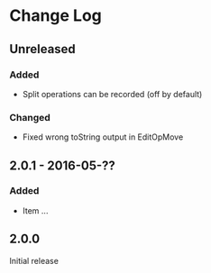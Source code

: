 # Change Log

## Unreleased
### Added
- Split operations can be recorded (off by default)

### Changed
- Fixed wrong toString output in EditOpMove

## 2.0.1 - 2016-05-??
### Added
- Item ...

## 2.0.0
Initial release
